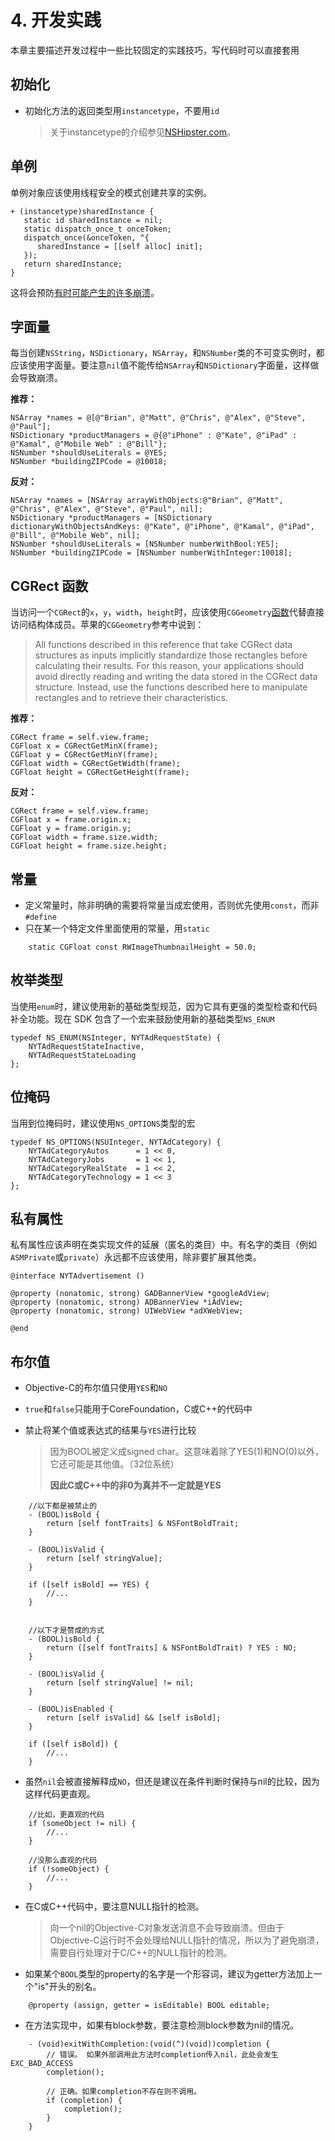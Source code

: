 # 4. 开发实践

本章主要描述开发过程中一些比较固定的实践技巧，写代码时可以直接套用

## **初始化**

* 初始化方法的返回类型用`instancetype`，不要用`id`

  > 关于instancetype的介绍参见[NSHipster.com](http://nshipster.com/instancetype/)。

## **单例**

单例对象应该使用线程安全的模式创建共享的实例。

```text
+ (instancetype)sharedInstance {
   static id sharedInstance = nil;
   static dispatch_once_t onceToken;
   dispatch_once(&onceToken, ^{
      sharedInstance = [[self alloc] init];
   });
   return sharedInstance;
}
```

这将会预防[有时可能产生的许多崩溃](http://cocoasamurai.blogspot.com/2011/04/singletons-your-doing-them-wrong.html)。

## **字面量**

每当创建`NSString`，`NSDictionary`，`NSArray`，和`NSNumber`类的不可变实例时，都应该使用字面量。要注意`nil`值不能传给`NSArray`和`NSDictionary`字面量，这样做会导致崩溃。

**推荐：**

```text
NSArray *names = @[@"Brian", @"Matt", @"Chris", @"Alex", @"Steve", @"Paul"];
NSDictionary *productManagers = @{@"iPhone" : @"Kate", @"iPad" : @"Kamal", @"Mobile Web" : @"Bill"};
NSNumber *shouldUseLiterals = @YES;
NSNumber *buildingZIPCode = @10018;
```

**反对：**

```text
NSArray *names = [NSArray arrayWithObjects:@"Brian", @"Matt", @"Chris", @"Alex", @"Steve", @"Paul", nil];
NSDictionary *productManagers = [NSDictionary dictionaryWithObjectsAndKeys: @"Kate", @"iPhone", @"Kamal", @"iPad", @"Bill", @"Mobile Web", nil];
NSNumber *shouldUseLiterals = [NSNumber numberWithBool:YES];
NSNumber *buildingZIPCode = [NSNumber numberWithInteger:10018];
```

## **CGRect 函数**

当访问一个`CGRect`的`x`，`y`，`width`，`height`时，应该使用`CGGeometry`[函数](http://developer.apple.com/library/ios/#documentation/graphicsimaging/reference/CGGeometry/Reference/reference.html)代替直接访问结构体成员。苹果的`CGGeometry`参考中说到：

> All functions described in this reference that take CGRect data structures as inputs implicitly standardize those rectangles before calculating their results. For this reason, your applications should avoid directly reading and writing the data stored in the CGRect data structure. Instead, use the functions described here to manipulate rectangles and to retrieve their characteristics.

**推荐：**

```text
CGRect frame = self.view.frame;
CGFloat x = CGRectGetMinX(frame);
CGFloat y = CGRectGetMinY(frame);
CGFloat width = CGRectGetWidth(frame);
CGFloat height = CGRectGetHeight(frame);
```

**反对：**

```text
CGRect frame = self.view.frame;
CGFloat x = frame.origin.x;
CGFloat y = frame.origin.y;
CGFloat width = frame.size.width;
CGFloat height = frame.size.height;
```

## **常量**

* 定义常量时，除非明确的需要将常量当成宏使用，否则优先使用`const`，而非`#define`
* 只在某一个特定文件里面使用的常量，用`static`

```text
    static CGFloat const RWImageThumbnailHeight = 50.0;
```

## **枚举类型**

当使用`enum`时，建议使用新的基础类型规范，因为它具有更强的类型检查和代码补全功能。现在 SDK 包含了一个宏来鼓励使用新的基础类型`NS_ENUM`

```text
typedef NS_ENUM(NSInteger, NYTAdRequestState) {
    NYTAdRequestStateInactive,
    NYTAdRequestStateLoading
};
```

## **位掩码**

当用到位掩码时，建议使用`NS_OPTIONS`类型的宏

```text
typedef NS_OPTIONS(NSUInteger, NYTAdCategory) {
    NYTAdCategoryAutos      = 1 << 0,
    NYTAdCategoryJobs       = 1 << 1,
    NYTAdCategoryRealState  = 1 << 2,
    NYTAdCategoryTechnology = 1 << 3
};
```

## **私有属性**

私有属性应该声明在类实现文件的延展（匿名的类目）中。有名字的类目（例如`ASMPrivate`或`private`）永远都不应该使用，除非要扩展其他类。

```text
@interface NYTAdvertisement ()

@property (nonatomic, strong) GADBannerView *googleAdView;
@property (nonatomic, strong) ADBannerView *iAdView;
@property (nonatomic, strong) UIWebView *adXWebView;

@end
```

## **布尔值**

* Objective-C的布尔值只使用`YES`和`NO`
* `true`和`false`只能用于CoreFoundation，C或C++的代码中
* 禁止将某个值或表达式的结果与`YES`进行比较

  > 因为BOOL被定义成signed char。这意味着除了YES\(1\)和NO\(0\)以外，它还可能是其他值。（32位系统）
  >
  > **因此C或C++中的非0为真并不一定就是YES**

```text
    //以下都是被禁止的
    - (BOOL)isBold {
        return [self fontTraits] & NSFontBoldTrait;
    }

    - (BOOL)isValid {
        return [self stringValue];
    }

    if ([self isBold] == YES) {
        //...
    }


    //以下才是赞成的方式
    - (BOOL)isBold {
        return ([self fontTraits] & NSFontBoldTrait) ? YES : NO;
    }

    - (BOOL)isValid {
        return [self stringValue] != nil;
    }

    - (BOOL)isEnabled {
        return [self isValid] && [self isBold];
    }

    if ([self isBold]) {
        //...
    }
```

* 虽然`nil`会被直接解释成`NO`，但还是建议在条件判断时保持与nil的比较，因为这样代码更直观。

```text
    //比如，更直观的代码
    if (someObject != nil) {
        //...
    }

    //没那么直观的代码
    if (!someObject) {
        //...
    }
```

* 在C或C++代码中，要注意NULL指针的检测。

  > 向一个nil的Objective-C对象发送消息不会导致崩溃。但由于Objective-C运行时不会处理给NULL指针的情况，所以为了避免崩溃，需要自行处理对于C/C++的NULL指针的检测。

* 如果某个`BOOL`类型的property的名字是一个形容词，建议为getter方法加上一个"is"开头的别名。

```text
    @property (assign, getter = isEditable) BOOL editable;
```

* 在方法实现中，如果有block参数，要注意检测block参数为nil的情况。

```text
    - (void)exitWithCompletion:(void(^)(void))completion {
        // 错误。 如果外部调用此方法时completion传入nil，此处会发生EXC_BAD_ACCESS
        completion();

        // 正确。如果completion不存在则不调用。
        if (completion) {
            completion();
        }
    }
```


